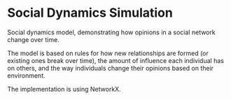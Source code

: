 # Social Dynamics Simulation
Social dynamics model, demonstrating how opinions in a social network change over time.

The model is based on rules for how new relationships are formed (or existing ones break over time), the amount of influence each individual has on others, and the way individuals change their opinions based on their environment.

The implementation is using NetworkX.
